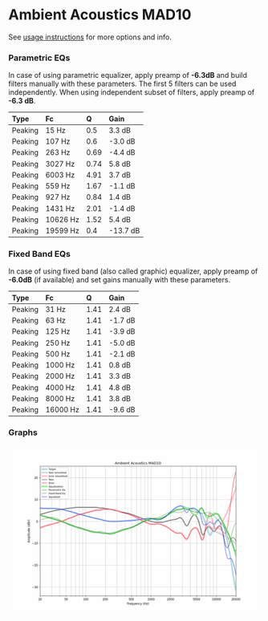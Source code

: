 # Ambient Acoustics MAD10
See [usage instructions](https://github.com/jaakkopasanen/AutoEq#usage) for more options and info.

### Parametric EQs
In case of using parametric equalizer, apply preamp of **-6.3dB** and build filters manually
with these parameters. The first 5 filters can be used independently.
When using independent subset of filters, apply preamp of **-6.3 dB**.

| Type    | Fc       |    Q | Gain     |
|:--------|:---------|:-----|:---------|
| Peaking | 15 Hz    | 0.5  | 3.3 dB   |
| Peaking | 107 Hz   | 0.6  | -3.0 dB  |
| Peaking | 263 Hz   | 0.69 | -4.4 dB  |
| Peaking | 3027 Hz  | 0.74 | 5.8 dB   |
| Peaking | 6003 Hz  | 4.91 | 3.7 dB   |
| Peaking | 559 Hz   | 1.67 | -1.1 dB  |
| Peaking | 927 Hz   | 0.84 | 1.4 dB   |
| Peaking | 1431 Hz  | 2.01 | -1.4 dB  |
| Peaking | 10626 Hz | 1.52 | 5.4 dB   |
| Peaking | 19599 Hz | 0.4  | -13.7 dB |

### Fixed Band EQs
In case of using fixed band (also called graphic) equalizer, apply preamp of **-6.0dB**
(if available) and set gains manually with these parameters.

| Type    | Fc       |    Q | Gain    |
|:--------|:---------|:-----|:--------|
| Peaking | 31 Hz    | 1.41 | 2.4 dB  |
| Peaking | 63 Hz    | 1.41 | -1.7 dB |
| Peaking | 125 Hz   | 1.41 | -3.9 dB |
| Peaking | 250 Hz   | 1.41 | -5.0 dB |
| Peaking | 500 Hz   | 1.41 | -2.1 dB |
| Peaking | 1000 Hz  | 1.41 | 0.8 dB  |
| Peaking | 2000 Hz  | 1.41 | 3.3 dB  |
| Peaking | 4000 Hz  | 1.41 | 4.8 dB  |
| Peaking | 8000 Hz  | 1.41 | 3.8 dB  |
| Peaking | 16000 Hz | 1.41 | -9.6 dB |

### Graphs
![](./Ambient%20Acoustics%20MAD10.png)